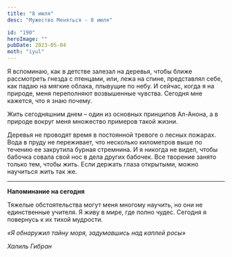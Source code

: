 ```yaml
---
title: "8 июля"
desc: "Мужество Меняться - 8 июля"

id: "190"
heroImage: ""
pubDate: 2023-05-04
moth: "iyul"
---
```


Я вспоминаю, как в детстве залезал на деревья, чтобы ближе рассмотреть гнезда
с птенцами, или, лежа на спине, представлял себе, как падаю на мягкие облака,
плывущие по небу. И сейчас, когда я на природе, меня переполняют возвышенные
чувства. Сегодня мне кажется, что я знаю почему.

Жить сегодняшним днем – один из основных принципов Ал-Анона, а в природе
вокруг меня множество примеров такой жизни.

Деревья не проводят время в постоянной тревоге о лесных пожарах. Вода в пруду
не переживает, что несколько километров выше по течению ее закрутила бурная
стремнина. И я никогда не видел, чтобы бабочка совала свой нос в дела других
бабочек. Все творение занято только тем, чтобы жить. Если держать глаза
открытыми, можно научиться жить так же.

---

**Напоминание на сегодня**

Тяжелые обстоятельства могут меня многому научить, но они не единственные
учителя. Я живу в мире, где полно чудес. Сегодня я повернусь к их тихой
мудрости.

_«Я обнаружил тайну моря, задумавшись над каплей росы»_

_Халиль Гибран_
